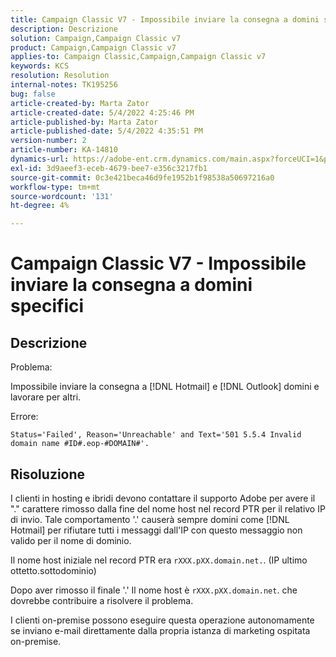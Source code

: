 ```yaml
---
title: Campaign Classic V7 - Impossibile inviare la consegna a domini specifici
description: Descrizione
solution: Campaign,Campaign Classic v7
product: Campaign,Campaign Classic v7
applies-to: Campaign Classic,Campaign,Campaign Classic v7
keywords: KCS
resolution: Resolution
internal-notes: TK195256
bug: false
article-created-by: Marta Zator
article-created-date: 5/4/2022 4:25:46 PM
article-published-by: Marta Zator
article-published-date: 5/4/2022 4:35:51 PM
version-number: 2
article-number: KA-14810
dynamics-url: https://adobe-ent.crm.dynamics.com/main.aspx?forceUCI=1&pagetype=entityrecord&etn=knowledgearticle&id=071673d8-c6cb-ec11-a7b5-6045bd00d4f5
exl-id: 3d9aeef3-eceb-4679-bee7-e356c3217fb1
source-git-commit: 0c3e421beca46d9fe1952b1f98538a50697216a0
workflow-type: tm+mt
source-wordcount: '131'
ht-degree: 4%

---
```


# Campaign Classic V7 - Impossibile inviare la consegna a domini specifici

## Descrizione


Problema:

Impossibile inviare la consegna a [!DNL Hotmail] e [!DNL Outlook] domini e lavorare per altri.

Errore:

`Status='Failed', Reason='Unreachable' and Text='501 5.5.4 Invalid domain name #ID#.eop-#DOMAIN#'.`


## Risoluzione


I clienti in hosting e ibridi devono contattare il supporto Adobe per avere il &quot;.&quot; carattere rimosso dalla fine del nome host nel record PTR per il relativo IP di invio. Tale comportamento &#39;.&#39; causerà sempre domini come [!DNL Hotmail] per rifiutare tutti i messaggi dall&#39;IP con questo messaggio non valido per il nome di dominio.

Il nome host iniziale nel record PTR era `rXXX.pXX.domain.net.`. (IP ultimo ottetto.sottodominio)

Dopo aver rimosso il finale &#39;.&#39; Il nome host è `rXXX.pXX.domain.net`. che dovrebbe contribuire a risolvere il problema.

I clienti on-premise possono eseguire questa operazione autonomamente se inviano e-mail direttamente dalla propria istanza di marketing ospitata on-premise.
